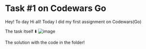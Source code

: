 # Task #1 on Codewars Go
Hey! To day Hi all! Today I did my first assignment on Codewars(Go)

The task itself :arrow_down: 
![image](https://user-images.githubusercontent.com/107930591/174801059-2b8a76aa-5eff-4aec-aa52-3403cd758313.png)

The solution with the code in the folder!
